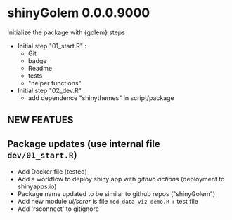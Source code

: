 # shinyGolem 0.0.0.9000


Initialize the package with {golem} steps  

* Initial step "01_start.R" :  
  - Git  
  - badge
  - Readme
  - tests
  - "helper functions"
* Initial step "02_dev.R" :  
  - add dependence "shinythemes" in script/package
  
  
## NEW FEATUES


## Package updates (use internal file `dev/01_start.R`)

* Add Docker file (tested)
* Add a workflow to deploy shiny app with *github actions* (deployment to shinyapps.io)
* Package name updated to be similar to github repos ("shinyGolem")
* Add new module *ui/serer* is file `mod_data_viz_demo.R` + test file
* Add 'rsconnect' to gitignore

